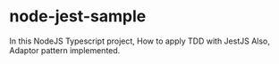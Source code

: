# node-jest-sample

In this NodeJS Typescript project, How to apply TDD with JestJS
Also, Adaptor pattern implemented.
